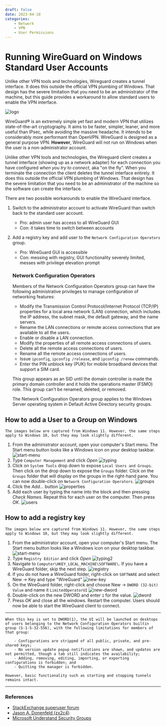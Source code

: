 ```yaml
---
draft: false
date: 2023-04-18
categories:
    - Network
    - VPN
    - User Permissions
---
```


# Running WireGuard on Windows Standard User Accounts

Unlike other VPN tools and technologies, Wireguard creates a tunnel interface. It does this outside the official VPN plumbing of Windows. That design has the severe limitation that you need to be an administrator of the machine, but this guide provides a workaround to allow standard users to enable the VPN interface.

<!-- more -->

![logo](wireguard-logo.jpg)

WireGuard® is an extremely simple yet fast and modern VPN that utilizes state-of-the-art cryptography. It aims to be faster, simpler, leaner, and more useful than IPsec, while avoiding the massive headache. It intends to be considerably more performant than OpenVPN. WireGuard is designed as a general purpose VPN. **However**, WireGuard will not run on Windows when the user is a non-administrator account.

Unlike other VPN tools and technologies, the Wireguard client creates a tunnel interface (showing up as a network adapter) for each connection you have configured *when you try to connect*, aka "on the fly". When you terminate the connection the client deletes the tunnel interface entirely. It does this outside the official VPN plumbing of Windows. That design has the severe limitation that you need to be an administrator of the machine so the software can create the interface.

There are two possible workarounds to enable the WireGuard interface.

1. Switch to the administrator account to activate WireGuard than switch back to the standard user account.
    - Pro: admin user has access to all WireGuard GUI
    - Con: it takes time to switch between accounts
2. Add a registry key and add user to the `Network Configuration Operators` group.
    - Pro: WireGuard GUI is accessible
    - Con: messing with registry, GUI functionality severely limited, messes with privilege elevation prompt
    
    ### Network Configuration Operators

    Members of the Network Configuration Operators group can have the following administrative privileges to manage configuration of networking features:

    - Modify the Transmission Control Protocol/Internet Protocol (TCP/IP) properties for a local area network (LAN) connection, which includes the IP address, the subnet mask, the default gateway, and the name servers.
    - Rename the LAN connections or remote access connections that are available to all the users.
    - Enable or disable a LAN connection.
    - Modify the properties of all remote access connections of users.
    - Delete all the remote access connections of users.
    - Rename all the remote access connections of users.
    - Issue `ipconfig`, `ipconfig /release`, and `ipconfig /renew` commands.
    - Enter the PIN unblock key (PUK) for mobile broadband devices that support a SIM card.
        
    This group appears as an SID until the domain controller is made the primary domain controller and it holds the operations master (FSMO) role. This group can't be renamed, deleted, or removed.

    The Network Configuration Operators group applies to the Windows Server operating system in Default Active Directory security groups.

## How to add a User to a Group on Windows


    The images below are captured from Windows 11. However, the same steps apply to Windows 10, but they may look slightly different.

1. From the administrator account, open your computer's Start menu. The Start menu button looks like a Windows icon on your desktop taskbar.
  ![start-menu](start-menu.png)
2. Type `Computer Management` and click *Open*
    ![typing](typing.png)
3. Click on `System Tools` drop down to expose `Local Users and Groups`. Then click on the drop down to expose the `Groups` folder. Click on the `Groups` folder that will display on the groups in the right-hand pane. You can now double-click on `Network Configuration Operators`.
   ![groups](groups.png)
4. Click the *Add...* button
    ![properties](properties.png)
5. Add each user by typing the name into the block and then pressing *Check Names*. Repeat this for each user on the computer. Then press *OK*.
    ![users](user.png)

## How to add a registry key

    The images below are captured from Windows 11. However, the same steps apply to Windows 10, but they may look slightly different.

1. From the administrator account, open your computer's Start menu. The Start menu button looks like a Windows icon on your desktop taskbar.
    ![start-menu](start-menu.png)
2. Type `Registry Editior` and click *Open*
    ![typing2](typing2.png)
3. Navigate to `Computer\HKEY_LOCAL_MACHINE\SOFTWARE\`. If you have a WireGuard folder, skip the next step.
    ![registry](registry.png)
4. If you do not have a WireGuard folder, right-click on `SOFTWARE` and select New -> Key and type "WireGuard"
    ![new-key](new-key.png)
5. On the WireGuard folder, right-click and choose New -> `DWORD (32-bit) Value` and name it `LimitedOperatorUI`
    ![new-dword](new-dword.png)
6. Double-click on the new DWORD and enter `1` for the value.
    ![dword](dword.png)
7. Press *OK* and close all the windows. Restart the computer. Users should now be able to start the WireGuard client to connect.

---

    When this key is set to DWORD(1), the UI will be launched on desktops of users belonging to the Network Configuration Operators builtin group (S-1-5-32-556), with the following limitations for members of that group:

        - Configurations are stripped of all public, private, and pre-shared keys;
        - No version update popup notifications are shown, and updates are not permitted, though a tab still indicates the availability;
        - Adding, removing, editing, importing, or exporting configurations is forbidden; and
        - Quitting the manager is forbidden.
        
    However, basic functionality such as starting and stopping tunnels remains intact.

---
### References

  - [StackExchange superuser forum](https://superuser.com/questions/1488844/issues-running-wireguard-on-windows-10-as-non-administrator-ui-is-only-access#1527973)
  - [Jason A. Donenfeld (zx2c4)](https://git.zx2c4.com/wireguard-windows/about/docs/adminregistry.md)
  - [Microsoft Understand Security Groups](https://learn.microsoft.com/en-us/windows-server/identity/ad-ds/manage/understand-security-groups#network-configuration-operators)